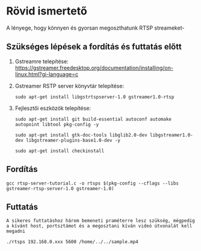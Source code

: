 # Rövid ismertető

 A lényege, hogy könnyen és gyorsan megoszthatunk RTSP streameket-

## Szükséges lépések a fordítás és futtatás előtt

 1. Gstreamre telepítése: https://gstreamer.freedesktop.org/documentation/installing/on-linux.html?gi-language=c

 2. Gstreamer RSTP server könyvtár telepítése:

    ```sudo apt-get install libgstrtspserver-1.0 gstreamer1.0-rtsp```

 3. Fejlesztői eszközök telepítése:
    
    ```sudo apt-get install git build-essential autoconf automake autopoint libtool pkg-config -y```

    ```sudo apt-get install gtk-doc-tools libglib2.0-dev libgstreamer1.0-dev libgstreamer-plugins-base1.0-dev -y```

    ```sudo apt-get install checkinstall```

## Fordítás
    
```gcc rtsp-server-tutorial.c -o rtsps $(pkg-config --cflags --libs gstreamer-rtsp-server-1.0 gstreamer-1.0)```

## Futtatás

    A sikeres futtatáshoz három bemeneti praméterre lesz szükség, mégpedig a kívánt host, portsztámot és a megosztani kíván videó útvonalát kell megadni

   ```./rtsps 192.168.0.xxx 5600 /home/../../sample.mp4```
